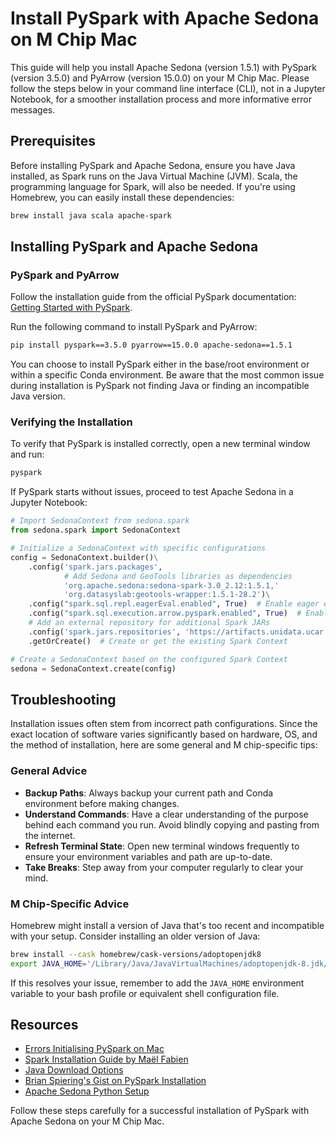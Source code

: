 # Install PySpark with Apache Sedona on M Chip Mac

This guide will help you install Apache Sedona (version 1.5.1) with PySpark (version 3.5.0) and PyArrow (version 15.0.0) on your M Chip Mac. Please follow the steps below in your command line interface (CLI), not in a Jupyter Notebook, for a smoother installation process and more informative error messages.

## Prerequisites

Before installing PySpark and Apache Sedona, ensure you have Java installed, as Spark runs on the Java Virtual Machine (JVM). Scala, the programming language for Spark, will also be needed. If you're using Homebrew, you can easily install these dependencies:

```bash
brew install java scala apache-spark
```

## Installing PySpark and Apache Sedona

### PySpark and PyArrow

Follow the installation guide from the official PySpark documentation: [Getting Started with PySpark](https://spark.apache.org/docs/latest/api/python/getting_started/install.html).

Run the following command to install PySpark and PyArrow:

```bash
pip install pyspark==3.5.0 pyarrow==15.0.0 apache-sedona==1.5.1
```

You can choose to install PySpark either in the base/root environment or within a specific Conda environment. Be aware that the most common issue during installation is PySpark not finding Java or finding an incompatible Java version.

### Verifying the Installation

To verify that PySpark is installed correctly, open a new terminal window and run:

```bash
pyspark
```

If PySpark starts without issues, proceed to test Apache Sedona in a Jupyter Notebook:

```python
# Import SedonaContext from sedona.spark
from sedona.spark import SedonaContext

# Initialize a SedonaContext with specific configurations
config = SedonaContext.builder()\
    .config('spark.jars.packages',
            # Add Sedona and GeoTools libraries as dependencies
            'org.apache.sedona:sedona-spark-3.0_2.12:1.5.1,'
            'org.datasyslab:geotools-wrapper:1.5.1-28.2')\
    .config("spark.sql.repl.eagerEval.enabled", True)  # Enable eager evaluation for Spark SQL
    .config("spark.sql.execution.arrow.pyspark.enabled", True)  # Enable Arrow-based columnar data transfers (make it looks nicer!)
    # Add an external repository for additional Spark JARs
    .config('spark.jars.repositories', 'https://artifacts.unidata.ucar.edu/repository/unidata-all')\
    .getOrCreate()  # Create or get the existing Spark Context

# Create a SedonaContext based on the configured Spark Context
sedona = SedonaContext.create(config)
```

## Troubleshooting

Installation issues often stem from incorrect path configurations. Since the exact location of software varies significantly based on hardware, OS, and the method of installation, here are some general and M chip-specific tips:

### General Advice

- **Backup Paths**: Always backup your current path and Conda environment before making changes.
- **Understand Commands**: Have a clear understanding of the purpose behind each command you run. Avoid blindly copying and pasting from the internet.
- **Refresh Terminal State**: Open new terminal windows frequently to ensure your environment variables and path are up-to-date.
- **Take Breaks**: Step away from your computer regularly to clear your mind.

### M Chip-Specific Advice

Homebrew might install a version of Java that's too recent and incompatible with your setup. Consider installing an older version of Java:

```bash
brew install --cask homebrew/cask-versions/adoptopenjdk8
export JAVA_HOME='/Library/Java/JavaVirtualMachines/adoptopenjdk-8.jdk/Contents/Home/'
```

If this resolves your issue, remember to add the `JAVA_HOME` environment variable to your bash profile or equivalent shell configuration file.

## Resources

- [Errors Initialising PySpark on Mac](https://www.jscodetips.com/examples/errors-initialising-pyspark-installed-using-pip-on-mac)
- [Spark Installation Guide by Maël Fabien](https://maelfabien.github.io/bigdata/SparkInstall/)
- [Java Download Options](https://java.com/en/download/help/download_options.html)
- [Brian Spiering's Gist on PySpark Installation](https://gist.github.com/brianspiering/1e690b593db025b5acee920fa7330366)
- [Apache Sedona Python Setup](https://sedona.apache.org/1.5.1/setup/install-python/)

Follow these steps carefully for a successful installation of PySpark with Apache Sedona on your M Chip Mac.
